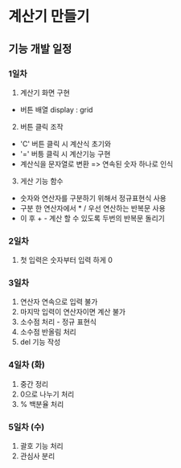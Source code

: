 # 계산기 만들기

## 기능 개발 일정

### 1일차

1. 계산기 화면 구현

- 버튼 배열 display : grid

2. 버튼 클릭 조작

- 'C' 버튼 클릭 시 계산식 초기와
- '=' 버틍 클릭 시 계산기능 구현
- 계산식을 문자열로 변환 => 연속된 숫자 하나로 인식

3. 게산 기능 함수

- 숫자와 연산자를 구분하기 위해서 정규표현식 사용
- 구분 한 연산자에서 \* / 우선 연산하는 반복문 사용
- 이 후 + - 계산 할 수 있도록 두번의 반복문 돌리기

### 2일차

1. 첫 입력은 숫자부터 입력 하게 0

### 3일차

1. 연산자 연속으로 입력 불가
2. 마지막 입력이 연산자이면 계산 불가
3. 소수점 처리 - 정규 표현식
4. 소수점 반올림 처리
5. del 기능 작성

### 4일차 (화)

1. 중간 정리
2. 0으로 나누기 처리
3. % 백분율 처리

### 5일차 (수)

1. 괄호 기능 처리
2. 관심사 분리
